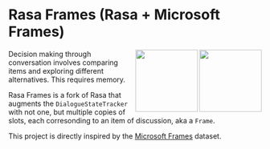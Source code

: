 # Rasa Frames (Rasa + Microsoft Frames)
<img align="right" height="124" src="https://www.rasa.com/assets/img/sara/sara-open-source-2.0.png">

<img align="right" height="124" src="https://logos-download.com/wp-content/uploads/2016/02/Microsoft_box.png">

Decision making through conversation involves comparing items and exploring different alternatives. This requires memory.

Rasa Frames is a fork of Rasa that augments the `DialogueStateTracker` with not one, but multiple copies of slots, each corresonding to an item of discussion, aka a `Frame`.

This project is directly inspired by the [Microsoft Frames](https://www.microsoft.com/en-us/research/project/frames-dataset/) dataset.

